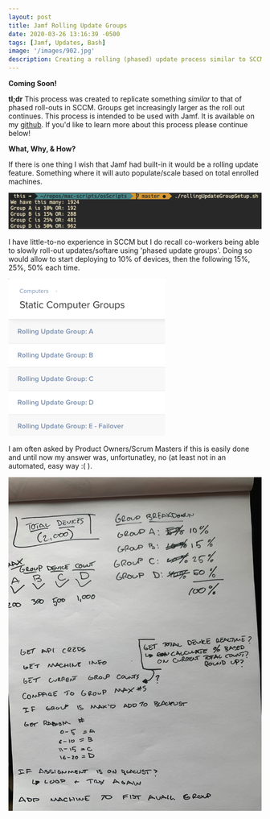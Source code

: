 ```yaml
---
layout: post
title: Jamf Rolling Update Groups
date: 2020-03-26 13:16:39 -0500
tags: [Jamf, Updates, Bash]
image: '/images/902.jpg'
description: Creating a rolling (phased) update process similar to SCCM
---
```

**Coming Soon!**

**tl;dr** This process was created to replicate something *similar* to that of phased roll-outs in SCCM. Groups get increasingly larger as the roll out continues. This process is intended to be used with Jamf. It is available on my [github](https://github.com/leblanck/macOS-Scripts). If you'd like to learn more about this process please continue below!

**What, Why, & How?**

If there is one thing I wish that Jamf had built-in it would be a rolling update feature. Something where it will auto populate/scale based on total enrolled machines. 

![Script Notes](/images/rolling-command.png)

I have little-to-no experience in SCCM but I do recall co-workers being able to slowly roll-out updates/softare using 'phased update groups'. Doing so would allow to start deploying to 10% of devices, then the following 15%, 25%, 50% each time. 

![Groups Seen in Jamf](/images/rollingGroup-Jamf.png)

I am often asked by Product Owners/Scrum Masters if this is easily done and until now my answer was, unfortunatley, no (at least not in an automated, easy way :( ).

![Script Notes](/images/rollingNotes.jpeg)
